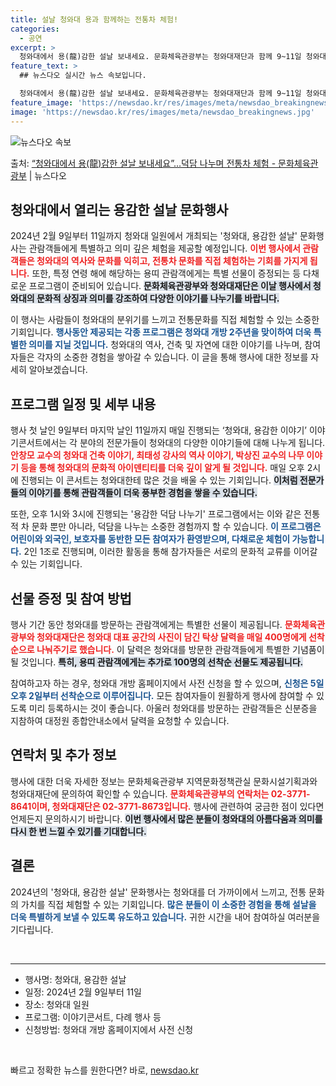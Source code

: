 ```yaml
---
title: 설날 청와대 용과 함께하는 전통차 체험!
categories:
  - 공연
excerpt: >
  청와대에서 용(龍)감한 설날 보내세요. 문화체육관광부는 청와대재단과 함께 9~11일 청와대 일원에서 청와대,…
feature_text: >
  ## 뉴스다오 실시간 뉴스 속보입니다.

  청와대에서 용(龍)감한 설날 보내세요. 문화체육관광부는 청와대재단과 함께 9~11일 청와대 일원에서 청와대,…
feature_image: 'https://newsdao.kr/res/images/meta/newsdao_breakingnews.jpg'
image: 'https://newsdao.kr/res/images/meta/newsdao_breakingnews.jpg'
---
```


![뉴스다오 속보](https://newsdao.kr/res/images/meta/newsdao_breakingnews.jpg)

<p>출처: <a href="https://newsdao.kr/3113" rel="dofollow">“청와대에서 용(龍)감한 설날 보내세요”…덕담 나누며 전통차 체험 - 문화체육관광부</a> | 뉴스다오</p>

<h2 data-ke-size="size26">청와대에서 열리는 용감한 설날 문화행사</h2>

<p data-ke-size="size16">2024년 2월 9일부터 11일까지 청와대 일원에서 개최되는 '청와대, 용감한 설날' 문화행사는 관람객들에게 특별하고 의미 깊은 체험을 제공할 예정입니다. <b><span style="color: #ee2323;">이번 행사에서 관람객들은 청와대의 역사와 문화를 익히고, 전통차 문화를 직접 체험하는 기회를 가지게 됩니다.</span></b> 또한, 특정 연령 해에 해당하는 용띠 관람객에게는 특별 선물이 증정되는 등 다채로운 프로그램이 준비되어 있습니다. <b><span style="background-color: #21538527;">문화체육관광부와 청와대재단은 이날 행사에서 청와대의 문화적 상징과 의미를 강조하여 다양한 이야기를 나누기를 바랍니다.</span></b></p>

<p data-ke-size="size16">이 행사는 사람들이 청와대의 분위기를 느끼고 전통문화를 직접 체험할 수 있는 소중한 기회입니다. <b><span style="color: #1a5490;">행사동안 제공되는 각종 프로그램은 청와대 개방 2주년을 맞이하여 더욱 특별한 의미를 지닐 것입니다.</span></b> 청와대의 역사, 건축 및 자연에 대한 이야기를 나누며, 참여자들은 각자의 소중한 경험을 쌓아갈 수 있습니다. 이 글을 통해 행사에 대한 정보를 자세히 알아보겠습니다.</p>

<h2 data-ke-size="size26">프로그램 일정 및 세부 내용</h2>

<p data-ke-size="size16">행사 첫 날인 9일부터 마지막 날인 11일까지 매일 진행되는 ‘청와대, 용감한 이야기’ 이야기콘서트에서는 각 분야의 전문가들이 청와대의 다양한 이야기들에 대해 나누게 됩니다. <b><span style="color: #ee2323;">안창모 교수의 청와대 건축 이야기, 최태성 강사의 역사 이야기, 박상진 교수의 나무 이야기 등을 통해 청와대의 문화적 아이덴티티를 더욱 깊이 알게 될 것입니다.</span></b> 매일 오후 2시에 진행되는 이 콘서트는 청와대한테 많은 것을 배울 수 있는 기회입니다. <b><span style="background-color: #21538527;">이처럼 전문가들의 이야기를 통해 관람객들이 더욱 풍부한 경험을 쌓을 수 있습니다.</span></b></p>

<p data-ke-size="size16">또한, 오후 1시와 3시에 진행되는 '용감한 덕담 나누기' 프로그램에서는 이와 같은 전통적 차 문화 뿐만 아니라, 덕담을 나누는 소중한 경험까지 할 수 있습니다. <b><span style="color: #1a5490;">이 프로그램은 어린이와 외국인, 보호자를 동반한 모든 참여자가 환영받으며, 다채로운 체험이 가능합니다.</span></b> 2인 1조로 진행되며, 이러한 활동을 통해 참가자들은 서로의 문화적 교류를 이어갈 수 있는 기회입니다.</p>

<h2 data-ke-size="size26">선물 증정 및 참여 방법</h2>

<p data-ke-size="size16">행사 기간 동안 청와대를 방문하는 관람객에게는 특별한 선물이 제공됩니다. <b><span style="color: #ee2323;">문화체육관광부와 청와대재단은 청와대 대표 공간의 사진이 담긴 탁상 달력을 매일 400명에게 선착순으로 나눠주기로 했습니다.</span></b> 이 달력은 청와대를 방문한 관람객들에게 특별한 기념품이 될 것입니다. <b><span style="background-color: #21538527;">특히, 용띠 관람객에게는 추가로 100명의 선착순 선물도 제공됩니다.</span></b></p>

<p data-ke-size="size16">참여하고자 하는 경우, 청와대 개방 홈페이지에서 사전 신청을 할 수 있으며, <b><span style="color: #1a5490;">신청은 5일 오후 2일부터 선착순으로 이루어집니다.</span></b> 모든 참여자들이 원활하게 행사에 참여할 수 있도록 미리 등록하시는 것이 좋습니다. 아울러 청와대를 방문하는 관람객들은 신분증을 지참하여 대정원 종합안내소에서 달력을 요청할 수 있습니다.</p>

<h2 data-ke-size="size26">연락처 및 추가 정보</h2>

<p data-ke-size="size16">행사에 대한 더욱 자세한 정보는 문화체육관광부 지역문화정책관실 문화시설기획과와 청와대재단에 문의하여 확인할 수 있습니다. <b><span style="color: #ee2323;">문화체육관광부의 연락처는 02-3771-8641이며, 청와대재단은 02-3771-8673입니다.</span></b> 행사에 관련하여 궁금한 점이 있다면 언제든지 문의하시기 바랍니다. <b><span style="background-color: #21538527;">이번 행사에서 많은 분들이 청와대의 아름다움과 의미를 다시 한 번 느낄 수 있기를 기대합니다.</span></b></p>

<h2 data-ke-size="size26">결론</h2>

<p data-ke-size="size16">2024년의 '청와대, 용감한 설날' 문화행사는 청와대를 더 가까이에서 느끼고, 전통 문화의 가치를 직접 체험할 수 있는 기회입니다. <b><span style="color: #1a5490;">많은 분들이 이 소중한 경험을 통해 설날을 더욱 특별하게 보낼 수 있도록 유도하고 있습니다.</span></b> 귀한 시간을 내어 참여하실 여러분을 기다립니다.</p>

<p data-ke-size="size16">&nbsp;</p>
<hr />
<ul>
<li>행사명: 청와대, 용감한 설날</li>
<li>일정: 2024년 2월 9일부터 11일</li>
<li>장소: 청와대 일원</li>
<li>프로그램: 이야기콘서트, 다례 행사 등</li>
<li>신청방법: 청와대 개방 홈페이지에서 사전 신청</li>
</ul>
<p data-ke-size="size16">&nbsp;</p> 

빠르고 정확한 뉴스를 원한다면? 바로, <a href="https://newsdao.kr" rel="dofollow">newsdao.kr</a>


